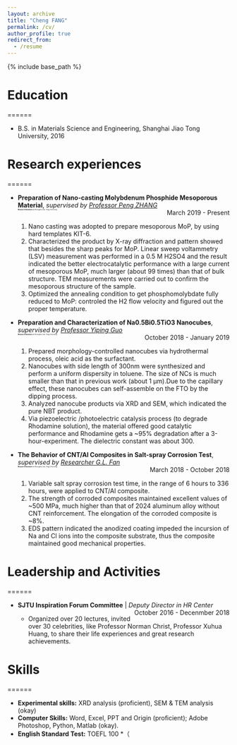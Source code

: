 ```yaml
---
layout: archive
title: "Cheng FANG"
permalink: /cv/
author_profile: true
redirect_from:
  - /resume
---
```


{% include base_path %}

# Education
======
* B.S. in Materials Science and Engineering, Shanghai Jiao Tong University, 2016


# Research experiences
======
* **Preparation of Nano-casting Molybdenum Phosphide Mesoporous Material**, *supervised by [Professor Peng ZHANG](http://en.smse.sjtu.edu.cn/people/detail.aspx?id=102&cid=72057594037927936)*  
<span style="float: left; font-size: 3.5;">**Research Assistant** *at Shanghai Jiao Tong University*</span>
<span style="float: right; ">March 2019 - Present</span>  
  
  1. Nano casting was adopted to prepare mesoporous MoP, by using hard templates KIT-6. 
  2. Characterized the product by X-ray diffraction and pattern showed that besides the sharp peaks for MoP. Linear sweep voltammetry (LSV) measurement was performed in a 0.5 M H2SO4 and the result indicated the better electrocatalytic performance with a large current of mesoporous MoP, much larger (about 99 times) than that of bulk structure. TEM measurements were carried out to confirm the mesoporous structure of the sample. 
  3. Optimized the annealing condition to get phosphomolybdate fully reduced to MoP: controled the H2 flow velocity and figured out the proper temperature.

* **Preparation and Characterization of Na0.5Bi0.5TiO3 Nanocubes**, *supervised by [Professor Yiping Guo](http://en.smse.sjtu.edu.cn/people/detail.aspx?id=159&cid=72057594037927936)*  
<span style="float: left; font-size: 3.5;">**Research Assistant** *at Shanghai Jiao Tong University*</span>
<span style="float: right; ">October 2018 - January 2019</span>  
  
  1. Prepared morphology-controlled nanocubes via hydrothermal process, oleic acid as the surfactant.  
  2. Nanocubes with side length of 300nm were synthesized and perform a uniform dispersity in toluene. The size of NCs is much smaller than that in previous work (about 1 μm).Due to the capillary effect, these nanocubes can self-assemble on the FTO by the dipping process.  
  3. Analyzed nanocube products via XRD and SEM, which indicated the pure NBT product.  
  4. Via piezoelectric /photoelectric catalysis process (to degrade Rhodamine solution), the material offered good catalytic performance and Rhodamine gets a ~95% degradation after a 3-hour-experiment. The dielectric constant was about 300.
  
* **The Behavior of CNT/Al Composites in Salt-spray Corrosion Test**, *supervised by [Researcher G.L. Fan](http://en.smse.sjtu.edu.cn/people/detail.aspx?id=43&cid=72057594037927936)*  
<span style="float: left; font-size: 3.5;">**Research Assistant** *at Shanghai Jiao Tong University*</span>
<span style="float: right; ">March 2018 - October 2018</span>  
  
  1. Variable salt spray corrosion test time, in the range of 6 hours to 336 hours, were applied to CNT/Al composite.  
  2. The strength of corroded composites maintained excellent values of ~500 MPa, much higher than that of 2024 aluminum alloy without CNT reinforcement. The elongation of the corroded composite is ~8%.  
  3. EDS pattern indicated the anodized coating impeded the incursion of Na and Cl ions into the composite substrate, thus the composite maintained good mechanical properties.  
  
  
# Leadership and Activities
======
* **SJTU Inspiration Forum Committee** | *Deputy Director in HR Center*
<span style="float: right; ">October 2016 - Decenmber 2018</span>  
  
  - Organized over 20 lectures, invited over 30 celebrities, like Professor Norman Christ, Professor Xuhua Huang, to share their life experiences and great research achievements.

  
# Skills 
======
* **Experimental skills:** XRD analysis (proficient), SEM & TEM analysis (okay) 
* **Computer Skills:** Word, Excel, PPT and Origin (proficient); Adobe Photoshop, Python, Matlab (okay).
* **English Standard Test:** TOEFL 100 *（
  


